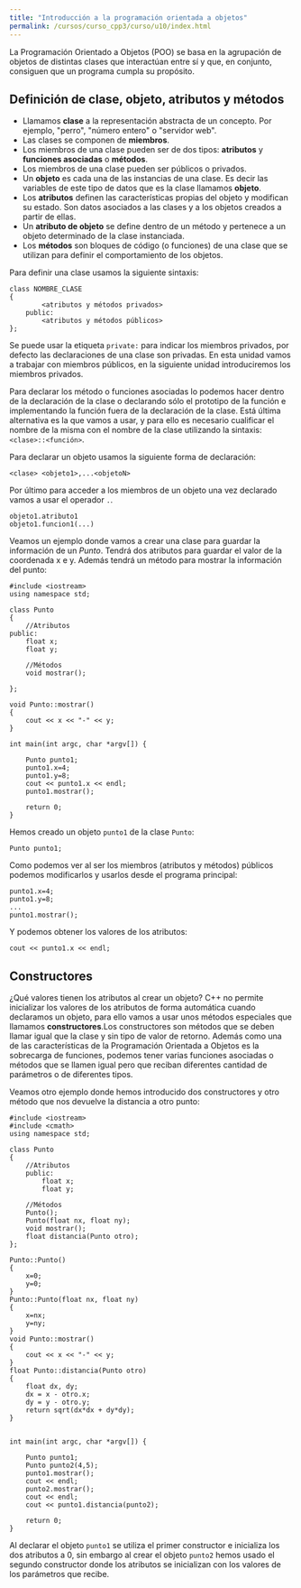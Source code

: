 ```yaml
---
title: "Introducción a la programación orientada a objetos"
permalink: /cursos/curso_cpp3/curso/u10/index.html
---
```


La Programación Orientado a Objetos (POO) se basa en la agrupación de objetos de distintas clases que interactúan entre sí y que, en conjunto, consiguen que un programa cumpla su propósito.


## Definición de clase, objeto, atributos y métodos

* Llamamos **clase** a la representación abstracta de un concepto. Por ejemplo, "perro", "número entero" o "servidor web".
* Las clases se componen de **miembros**.
* Los miembros de una clase pueden ser de dos tipos: **atributos** y **funciones asociadas** o **métodos**.
* Los miembros de una clase pueden ser públicos o privados. 
* Un **objeto** es cada una de las instancias de una clase. Es decir las variables de este tipo de datos que es la clase llamamos **objeto**.
* Los **atributos** definen las características propias del objeto y modifican su estado. Son datos asociados a las clases y a los objetos creados a partir de ellas.
* Un **atributo de objeto** se define dentro de un método y pertenece a un objeto determinado de la clase instanciada.
* Los **métodos** son bloques de código (o funciones) de una clase que se utilizan para definir el comportamiento de los objetos.

Para definir una clase usamos la siguiente sintaxis:

	class NOMBRE_CLASE
	{
			<atributos y métodos privados>
		public:
			<atributos y métodos públicos>
	};

Se puede usar la etiqueta `private:` para indicar los miembros privados, por defecto las declaraciones de una clase son privadas. En esta unidad vamos a trabajar con miembros públicos, en la siguiente unidad introduciremos los miembros privados.

Para declarar los método o funciones asociadas lo podemos hacer dentro de la declaración de la clase o declarando sólo el prototipo de la función e implementando la función fuera de la declaración de la clase. Está última alternativa es la que vamos a usar, y para ello es necesario cualificar el nombre de la misma con el nombre de la clase utilizando la sintaxis: `<clase>::<función>`.

Para declarar un objeto usamos la siguiente forma de declaración:

	<clase> <objeto1>,...<objetoN>

Por último para acceder a los miembros de un objeto una vez declarado vamos a usar el operador `.`.

	objeto1.atributo1
	objeto1.funcion1(...)

Veamos un ejemplo donde vamos a crear una clase para guardar la información de un *Punto*. Tendrá dos atributos para guardar el valor de la coordenada x e y. Además tendrá un método para mostrar la información del punto:

	#include <iostream>
	using namespace std;

	class Punto
	{
		//Atributos
	public:
		float x;
		float y;

		//Métodos
		void mostrar();

	};	

	void Punto::mostrar()
	{
		cout << x << "-" << y;
	}

	int main(int argc, char *argv[]) {

		Punto punto1;
		punto1.x=4;
		punto1.y=8;
		cout << punto1.x << endl;
		punto1.mostrar();

		return 0;
	}

Hemos creado un objeto `punto1` de la clase `Punto`:

	Punto punto1;

Como podemos ver al ser los miembros (atributos y métodos) públicos podemos modificarlos y usarlos desde el programa principal:

	punto1.x=4;
	punto1.y=8;
	...
	punto1.mostrar();

Y podemos obtener los valores de los atributos:

	cout << punto1.x << endl;

## Constructores

¿Qué valores tienen los atributos al crear un objeto? C++ no permite inicializar los valores de los atributos de forma automática cuando declaramos un objeto, para ello vamos a usar unos métodos especiales que llamamos **constructores**.Los constructores son métodos que se deben llamar igual que la clase y sin tipo de valor de retorno. Además como una de las características de la Programación Orientada a Objetos es la sobrecarga de funciones, podemos tener varias funciones asociadas o métodos que se llamen igual pero que reciban diferentes cantidad de parámetros o de diferentes tipos.

Veamos otro ejemplo donde hemos introducido dos constructores y otro método que nos devuelve la distancia a otro punto:

	#include <iostream>
	#include <cmath>
	using namespace std;

	class Punto
	{
		//Atributos
		public:
			float x;
			float y;

		//Métodos
		Punto();
		Punto(float nx, float ny);
		void mostrar();
		float distancia(Punto otro);
	};	

	Punto::Punto()
	{
		x=0;
		y=0;
	}
	Punto::Punto(float nx, float ny)
	{
		x=nx;
		y=ny;
	}
	void Punto::mostrar()
	{
		cout << x << "-" << y;
	}
	float Punto::distancia(Punto otro)
	{
		float dx, dy;
		dx = x - otro.x;
		dy = y - otro.y;
		return sqrt(dx*dx + dy*dy);
	}


	int main(int argc, char *argv[]) {

		Punto punto1;
		Punto punto2(4,5);
		punto1.mostrar();
		cout << endl;
		punto2.mostrar();
		cout << endl;
		cout << punto1.distancia(punto2);

		return 0;
	}

Al declarar el objeto `punto1` se utiliza el primer constructor e inicializa los dos atributos a 0, sin embargo al crear el objeto `punto2` hemos usado el segundo constructor donde los atributos se inicializan con los valores de los parámetros que recibe.

